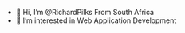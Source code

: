 - 👋 Hi, I’m @RichardPilks From South Africa
- 👀 I’m interested in Web Application Development

<!---
RichardPilks/RichardPilks is a ✨ special ✨ repository because its `README.md` (this file) appears on your GitHub profile.
You can click the Preview link to take a look at your changes.
--->
